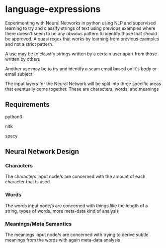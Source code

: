 # language-expressions

Experimenting with Neural Networks in python using NLP and supervised learning to try and classify strings of text using previous examples where there doesn't seem to be any obvious pattern to identify those that should be approved. A quasi regex that works by learning from previous examples and not a strict pattern.

A use may be to classify strings written by a certain user apart from those written by others

Another use may be to try and identify a scam email based on it's body or email subject.

The input layers for the Neural Network will be split into three specific areas that eventually come together. These are characters, words, and meanings

## Requirements

python3

nltk

spacy

## Neural Network Design

### Characters

The characters input node/s are concerned with the amount of each character that is used.

### Words

The words input node/s are concerned with things like the length of a string, types of words, more meta-data kind of analysis

### Meanings/Meta Semantics

The meanings input node/s are concerned with trying to derive subtle meanings from the words with again meta-data analysis

